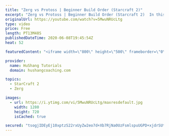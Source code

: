```yaml
---
title: "Zerg vs Protoss | Beginner Build Order (Starcraft 2)"
excerpt: "Zerg vs Protoss | Beginner Build Order (Starcraft 2)  In this Starcraft 2 guide we will take a look at a very safe and standard way to open in the zerg vs protoss matchup. We will be using a roach composition that is easy to make and tends to be more forgiving if your macro slips than other compositions."
originalUrl: https://youtube.com/watch?v=5MwuNRUcLtg
type: video
price: Free
length: PT13M48S
publishedDateTime: 2020-06-08T19:45:54Z
heat: 52

featuredContent: "<iframe width=\"800\" height=\"500\" frameborder=\"0\" src=\"https://www.youtube.com/embed/5MwuNRUcLtg\" allow=\"accelerometer; autoplay; encrypted-media; gyroscope; picture-in-picture\" allowfullscreen></iframe>"

provider:
  name: HuShang Tutorials
  domain: hushangcoaching.com

topics:
  - StarCraft 2
  - Zerg

images:
  - url: https://i.ytimg.com/vi/5MwuNRUcLtg/maxresdefault.jpg
    width: 1280
    height: 720
    isCached: true

secured: "tsogjIDEyEj10xptzS22rxUyZw2eo7d+Xb7RjNa0UzFsmlspuUGPD+xjdrSUtGQHg3uqMXPkD74Zuq6zt6Bp8wJVhw9S73RC9oiZydCuVm/7huRHHjJ/sDJy3vUUvk9sXjrgn6T5n1zebNsLIVGWcnXKrhZ6jJAST1NkY2j9dHhIGWj8UVAz4ma+WRmohFwprCigEuEj+mLFvWfCzokaDbgVLX5NZC5MDB9esIlC2oePfFse1I1Z9ald2bHHkqSug3uf60+77dOnIUof92qGUCmRgyu8yK1yLoqJuF3lQ7MsVN4dfSQ2r7EBElsE6qGVKIWpbesKPKeRFM5Yb4IkFpDYgFBWqh5K/Kcc80UnXSergTrAUxCGX0wblZlH0glSP5rk8s2/FemRCsfllUGnbR0KD4Mi5oIFkUqZwLjMFcY=;ckWzI0uBzEHIOpdRqOOUpQ=="
---
```


